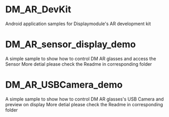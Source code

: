 # DM_AR_DevKit
 Android application samples for Displaymodule's AR development kit


# DM_AR_sensor_display_demo
A simple sample to show how to control DM AR glasses and access the Sensor
More detial please check the Readme in corresponding folder

# DM_AR_USBCamera_demo
A simple sample to show how to control DM AR glasses's USB Camera and preview on display
More detial please check the Readme in corresponding folder 
